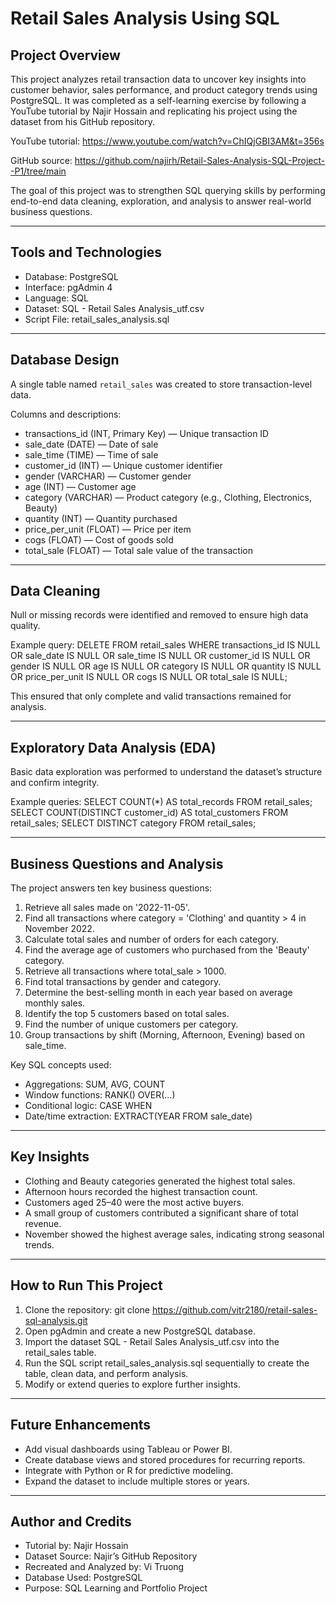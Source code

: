 # Retail Sales Analysis Using SQL 

## Project Overview
This project analyzes retail transaction data to uncover key insights into customer behavior, sales performance, and product category trends using PostgreSQL.
It was completed as a self-learning exercise by following a YouTube tutorial by Najir Hossain and replicating his project using the dataset from his GitHub repository.

YouTube tutorial: https://www.youtube.com/watch?v=ChIQjGBI3AM&t=356s

GitHub source: https://github.com/najirh/Retail-Sales-Analysis-SQL-Project--P1/tree/main

The goal of this project was to strengthen SQL querying skills by performing end-to-end data cleaning, exploration, and analysis to answer real-world business questions.

---

## Tools and Technologies
- Database: PostgreSQL
- Interface: pgAdmin 4
- Language: SQL
- Dataset: SQL - Retail Sales Analysis_utf.csv
- Script File: retail_sales_analysis.sql

---

## Database Design
A single table named `retail_sales` was created to store transaction-level data.

Columns and descriptions:
- transactions_id (INT, Primary Key) — Unique transaction ID
- sale_date (DATE) — Date of sale
- sale_time (TIME) — Time of sale
- customer_id (INT) — Unique customer identifier
- gender (VARCHAR) — Customer gender
- age (INT) — Customer age
- category (VARCHAR) — Product category (e.g., Clothing, Electronics, Beauty)
- quantity (INT) — Quantity purchased
- price_per_unit (FLOAT) — Price per item
- cogs (FLOAT) — Cost of goods sold
- total_sale (FLOAT) — Total sale value of the transaction

---

## Data Cleaning
Null or missing records were identified and removed to ensure high data quality.

Example query:
DELETE FROM retail_sales
WHERE transactions_id IS NULL
   OR sale_date IS NULL
   OR sale_time IS NULL
   OR customer_id IS NULL
   OR gender IS NULL
   OR age IS NULL
   OR category IS NULL
   OR quantity IS NULL
   OR price_per_unit IS NULL
   OR cogs IS NULL
   OR total_sale IS NULL;

This ensured that only complete and valid transactions remained for analysis.

---

## Exploratory Data Analysis (EDA)
Basic data exploration was performed to understand the dataset’s structure and confirm integrity.

Example queries:
SELECT COUNT(*) AS total_records FROM retail_sales;
SELECT COUNT(DISTINCT customer_id) AS total_customers FROM retail_sales;
SELECT DISTINCT category FROM retail_sales;

---

## Business Questions and Analysis
The project answers ten key business questions:

1. Retrieve all sales made on '2022-11-05'.
2. Find all transactions where category = 'Clothing' and quantity > 4 in November 2022.
3. Calculate total sales and number of orders for each category.
4. Find the average age of customers who purchased from the 'Beauty' category.
5. Retrieve all transactions where total_sale > 1000.
6. Find total transactions by gender and category.
7. Determine the best-selling month in each year based on average monthly sales.
8. Identify the top 5 customers based on total sales.
9. Find the number of unique customers per category.
10. Group transactions by shift (Morning, Afternoon, Evening) based on sale_time.

Key SQL concepts used:
- Aggregations: SUM, AVG, COUNT
- Window functions: RANK() OVER(...)
- Conditional logic: CASE WHEN
- Date/time extraction: EXTRACT(YEAR FROM sale_date)

---

## Key Insights
- Clothing and Beauty categories generated the highest total sales.
- Afternoon hours recorded the highest transaction count.
- Customers aged 25–40 were the most active buyers.
- A small group of customers contributed a significant share of total revenue.
- November showed the highest average sales, indicating strong seasonal trends.

---

## How to Run This Project
1. Clone the repository:
   git clone https://github.com/vitr2180/retail-sales-sql-analysis.git
2. Open pgAdmin and create a new PostgreSQL database.
3. Import the dataset SQL - Retail Sales Analysis_utf.csv into the retail_sales table.
4. Run the SQL script retail_sales_analysis.sql sequentially to create the table, clean data, and perform analysis.
5. Modify or extend queries to explore further insights.

---

## Future Enhancements
- Add visual dashboards using Tableau or Power BI.
- Create database views and stored procedures for recurring reports.
- Integrate with Python or R for predictive modeling.
- Expand the dataset to include multiple stores or years.

---

## Author and Credits
- Tutorial by: Najir Hossain
- Dataset Source: Najir’s GitHub Repository
- Recreated and Analyzed by: Vi Truong
- Database Used: PostgreSQL
- Purpose: SQL Learning and Portfolio Project



